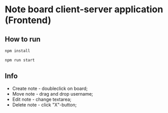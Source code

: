 # Note board client-server application (Frontend)

## How to run

```bash
npm install

npm run start
```

## Info

- Create note - doubleclick on board;
- Move note - drag and drop username;
- Edit note - change textarea;
- Delete note - click "X"-button;
